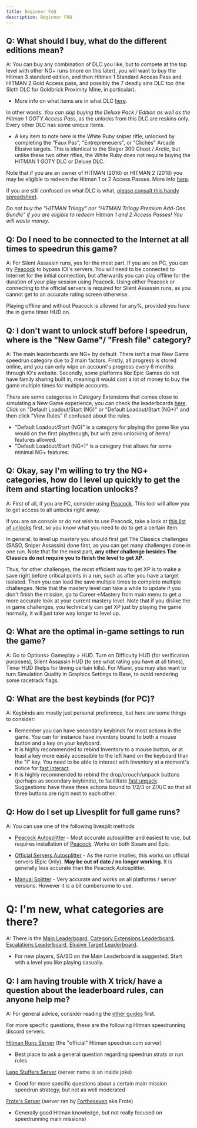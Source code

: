 ```yaml
---
title: Beginner FAQ
description: Beginner FAQ
---
```


## Q: What should I buy, what do the different editions mean?
A: You can buy any combination of DLC you like, but to compete at the top level with other NG+ runs (more on this later), you will want to buy the Hitman 3 standard edition, and then Hitman 1 Standard Access Pass and HITMAN 2 Gold Access pass, and possibly the 7 deadly sins DLC too (the Sloth DLC for Goldbrick Proximity Mine, in particular). 

* More info on what items are in what DLC [here](https://steamcommunity.com/sharedfiles/filedetails/?id=2725872637).

In other words: *You can skip buying the Deluxe Pack / Edition as well as the Hitman 1 GOTY Access Pass*, as the unlocks from this DLC are reskins only. Every other DLC has some unique items.
* A key item to note here is the White Ruby sniper rifle, unlocked by completing the "Faux Pas", "Entrepreneuers", or "Clichés" Arcade Elusive targets. This is identical to the Sieger 300 Ghost / Arctic, but unlike these two other rifles, the White Ruby does not require buying the HITMAN 1 GOTY DLC or Deluxe DLC.

Note that if you are an owner of HITMAN (2016) or HITMAN 2 (2018) you may be eligible to redeem the Hitman 1 or 2 Access Passes. More info [here](https://www.ioi.dk/hitman-3-pre-launch-guide/). 

If you are still confused on what DLC is what, [please consult this handy spreadsheet](https://media.discordapp.net/attachments/833505136290299935/945096773251252325/unknown.png?width=809&height=586). 

*Do not buy the "HITMAN Trilogy" nor "HITMAN Trilogy Premium Add-Ons Bundle" if you are eligible to redeem Hitman 1 and 2 Access Passes! You will waste money.* 

## Q: Do I need to be connected to the Internet at all times to speedrun this game?
A: For Silent Assassin runs, yes for the most part. If you are on PC, you can try [Peacock](https://thepeacockproject.org/wiki/intel/) to bypass IOI's servers. You will need to be connected to Internet for the initial connection, but afterwards you can play offline for the duration of your play session using Peacock. Using either Peacock or connecting to the official servers is required for Silent Assassin runs, as you cannot get to an accurate rating screen otherwise.

Playing offline and without Peacock is allowed for any%, provided you have the in game timer HUD on.

## Q: I don't want to unlock stuff before I speedrun, where is the "New Game"/ "Fresh file" category?
A: The main leaderboards are NG+ by default. There isn't a *true* New Game speedrun category due to 2 main factors. Firstly, all progress is stored online, and you can only wipe an account's progress every 6 months through IO's website. Secondly, some platforms like Epic Games do not have family sharing built in, meaning it would cost a lot of money to buy the game multiple times for multiple accounts. 

There are some categories in Category Extensions that comes close to simulating a New Game experience, you can check the leaderboards [here](https://www.speedrun.com/hitman_3_extensions/full_game). Click on "Default Loadout/Start (NG)" or "Default Loadout/Start (NG+)" and then click "View Rules" if confused about the rules. 

* "Default Loadout/Start (NG)" is a category for playing the game like you would on the first playthrough, but with zero unlocking of items/ features allowed. 
* "Default Loadout/Start (NG+)" is a category that allows for some minimal NG+ features. 

## Q: Okay, say I'm willing to try the NG+ categories, how do I level up quickly to get the item and starting location unlocks?
A: First of all, if you are PC, consider using [Peacock](https://thepeacockproject.org/wiki/intel/). This tool will allow you to get access to all unlocks right away. 

If you are on console or do not wish to use Peacock, take a look at [this list of unlocks](https://steamcommunity.com/sharedfiles/filedetails/?id=2725872637) first, so you know what you need to do to get a certain item. 

In general, to level up mastery you should first get The Classics challenges (SASO, Sniper Assassin) done first, as you can get many challenges done in one run. Note that for the most part, **any other challenge besides The Classics do not require you to finish the level to get XP**. 

Thus, for other challenges, the most efficient way to get XP is to make a save right before critical points in a run, such as after you have a target isolated. Then you can load the save multiple times to complete multiple challenges. Note that the mastery level can take a while to update if you don't finish the mission, go to Career->Mastery from main menu to get a more accurate look at your current mastery level. Note that if you dislike the in game challenges, you technically can get XP just by playing the game normally, it will just take way longer to level up.

## Q: What are the optimal in-game settings to run the game?
A: Go to Options> Gameplay > HUD. Turn on Difficulty HUD (for verification purposes), Silent Assassin HUD (to see what rating you have at all times), Timer HUD (helps for timing certain kills). For Miami, you may also want to turn Simulation Quality in Graphics Settings to Base, to avoid rendering some racetrack flags.

## Q: What are the best keybinds (for PC)?
A: Keybinds are mostly just personal preference, but here are some things to consider:
* Remember you can have secondary keybinds for most actions in the game. You can for instance have inventory bound to both a mouse button and a key on your keyboard. 
* It is highly recommended to rebind Inventory to a mouse button, or at least a key more easily accessible to the left hand on the keyboard than the "I" key. You need to be able to interact with Inventory at a moment's notice for [fast interact](fast_anim#fast-interact).
* It is highly recommended to rebind the drop/crouch/unpack buttons (perhaps as secondary keybinds), to facillitate [fast unpack](guns#fast-sniper-briefcase-unpack). Suggestions: have these three actions bound to 1/2/3 or Z/X/C so that all three buttons are right next to each other.

## Q: How do I set up Livesplit for full game runs?
A: You can use one of the following livesplit methods

* [Peacock Autosplitter](https://hitruns-wiki.vercel.app/docs/livesplit_peacock) - Most accurate autosplitter and easiest to use, but requires installation of [Peacock](https://thepeacockproject.org/wiki/intel/). Works on both Steam and Epic.

* [Official Servers Autosplitter](https://hitruns-wiki.vercel.app/docs/livesplit_auto_official) - As the name implies, this works on official servers (Epic Only). **May be out of date / no longer working**. It is generally less accurate than the Peacock Autosplitter.

* [Manual Splitter](https://hitruns-wiki.vercel.app/docs/livesplit_manual) - Very accurate and works on all platforms / server versions. However it is a bit cumbersome to use.

# Q: I'm new, what categories are there?
A: There is the [Main Leaderboard](https://www.speedrun.com/hitman_3), [Category Extensions Leaderboard](https://www.speedrun.com/hitman_3_extensions), [Escalations Leaderboard](https://www.speedrun.com/hitman_3_escalations), [Elusive Target Leaderboard](https://www.speedrun.com/hitman_3_et_).
* For new players, SA/SO on the Main Leaderboard is suggested. Start with a level you like playing casually.

## Q: I am having trouble with X trick/ have a question about the leaderboard rules, can anyone help me?
A:  For general advice, consider reading the [other guides](https://hitruns-wiki.vercel.app/docs/index) first.

For more specific questions, these are the following Hitman speedrunning discord servers.

[Hitman Runs Server](https://discord.com/invite/E45wUBnxBT) (the "official" Hitman speedrun.com server)
* Best place to ask a general question regarding speedrun strats or run rules

[Lego Stuffers Server](https://discord.gg/WvGmnFcpVM) (server name is an inside joke)
* Good for more specific questions about a certain main mission speedrun strategy, but not as well moderated

[Frote's Server](https://discord.com/invite/kVMBEZA) (server ran by [Fortheseven](https://www.speedrun.com/user/Fortheseven) aka Frote)
* Generally good Hitman knowledge, but not really focused on speedrunning main missions)